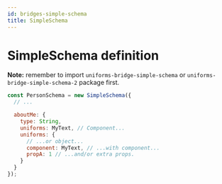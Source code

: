 ```yaml
---
id: bridges-simple-schema
title: SimpleSchema
---
```


# SimpleSchema definition

**Note:** remember to import `uniforms-bridge-simple-schema` or `uniforms-bridge-simple-schema-2` package first.

```js
const PersonSchema = new SimpleSchema({
  // ...

  aboutMe: {
    type: String,
    uniforms: MyText, // Component...
    uniforms: {
      // ...or object...
      component: MyText, // ...with component...
      propA: 1 // ...and/or extra props.
    }
  }
});
```
